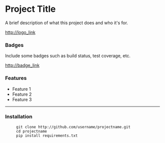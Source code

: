 # Project Title

A brief description of what this project does and who it's for.

<http://logo_link>

### Badges

Include some badges such as build status, test coverage, etc.

<http://badge_link>

### Features

- Feature 1
- Feature 2
- Feature 3

---

### Installation

         git clone http://github.com/username/projectname.git
         cd projectname
         pip install requirements.txt
